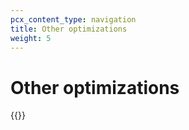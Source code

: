```yaml
---
pcx_content_type: navigation
title: Other optimizations
weight: 5
---
```


# Other optimizations

{{<directory-listing>}}